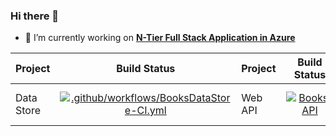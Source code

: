 ### Hi there 👋

- 🔭 I’m currently working on [**N-Tier Full Stack Application in Azure**](https://github.com/vishipayyallore/blazorwasm-apim-api-sql-redis)

| Project      | Build Status |  Project      | Build Status |   Project      | Build Status | 
| :---        |    :----:   |  :---        |    :----:   |   :---        |    :----:   | 
| Data Store | [![.github/workflows/BooksDataStore-CI.yml](https://github.com/vishipayyallore/blazorwasm-apim-api-sql-redis/actions/workflows/BooksDataStore-CI.yml/badge.svg)](https://github.com/vishipayyallore/blazorwasm-apim-api-sql-redis/actions/workflows/BooksDataStore-CI.yml)       | Web API   | [![Books.API](https://github.com/vishipayyallore/blazorwasm-apim-api-sql-redis/actions/workflows/Books.API-DotNet5-CI.yml/badge.svg)](https://github.com/vishipayyallore/blazorwasm-apim-api-sql-redis/actions/workflows/Books.API-DotNet5-CI.yml)     |  Blazor Web App | [![Books.Web Blazor WASM](https://github.com/vishipayyallore/blazorwasm-apim-api-sql-redis/actions/workflows/Books.Web-DotNet5-CI.yml/badge.svg)](https://github.com/vishipayyallore/blazorwasm-apim-api-sql-redis/actions/workflows/Books.Web-DotNet5-CI.yml)        | 


<!--
**vishipayyallore/vishipayyallore** is a ✨ _special_ ✨ repository because its `README.md` (this file) appears on your GitHub profile.

Here are some ideas to get you started:

- 🔭 I’m currently working on ...
- 🌱 I’m currently learning ...
- 👯 I’m looking to collaborate on ...
- 🤔 I’m looking for help with ...
- 💬 Ask me about ...
- 📫 How to reach me: ...
- 😄 Pronouns: ...
- ⚡ Fun fact: ...
-->
